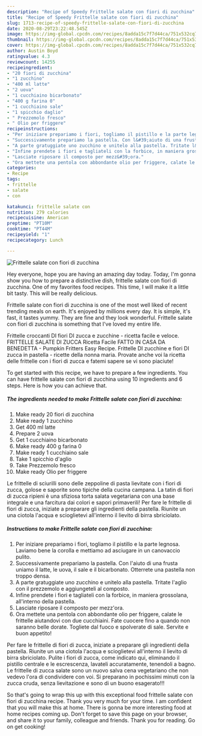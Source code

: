 ```yaml
---
description: "Recipe of Speedy Frittelle salate con fiori di zucchina"
title: "Recipe of Speedy Frittelle salate con fiori di zucchina"
slug: 1713-recipe-of-speedy-frittelle-salate-con-fiori-di-zucchina
date: 2020-08-29T23:22:48.545Z
image: https://img-global.cpcdn.com/recipes/8adda15c7f7d44ca/751x532cq70/frittelle-salate-con-fiori-di-zucchina-recipe-main-photo.jpg
thumbnail: https://img-global.cpcdn.com/recipes/8adda15c7f7d44ca/751x532cq70/frittelle-salate-con-fiori-di-zucchina-recipe-main-photo.jpg
cover: https://img-global.cpcdn.com/recipes/8adda15c7f7d44ca/751x532cq70/frittelle-salate-con-fiori-di-zucchina-recipe-main-photo.jpg
author: Austin Boyd
ratingvalue: 4.3
reviewcount: 14255
recipeingredient:
- "20 fiori di zucchina"
- "1 zucchino"
- "400 ml latte"
- "2 uova"
- "1 cucchiaino bicarbonato"
- "400 g farina 0"
- "1 cucchiaino sale"
- "1 spicchio daglio"
- " Prezzemolo fresco"
- " Olio per friggere"
recipeinstructions:
- "Per iniziare prepariamo i fiori, togliamo il pistillo e la parte legnosa. Laviamo bene la corolla e mettiamo ad asciugare in un canovaccio pulito."
- "Successivamente prepariamo la pastella. Con l&#39;aiuto di una frusta uniamo il latte, le uova, il sale e il bicarbonato. Otterrete una pastella non troppo densa."
- "A parte gratuggiate uno zucchino e unitelo alla pastella. Tritate l&#39;aglio con il prezzemolo e aggiungeteli al composto."
- "Infine prendete i fiori e tagliateli con la forbice, in maniera grossolana, all&#39;interno della pastella."
- "Lasciate riposare il composto per mezz&#39;ora."
- "Ora mettete una pentola con abbondante olio per friggere, calate le frittelle aiutandovi con due cucchiaini. Fate cuocere fino a quando non saranno belle dorate. Togliete dal fuoco e spolverate di sale. Servite e buon appetito!"
categories:
- Recipe
tags:
- frittelle
- salate
- con

katakunci: frittelle salate con 
nutrition: 279 calories
recipecuisine: American
preptime: "PT10M"
cooktime: "PT44M"
recipeyield: "1"
recipecategory: Lunch

---
```



![Frittelle salate con fiori di zucchina](https://img-global.cpcdn.com/recipes/8adda15c7f7d44ca/751x532cq70/frittelle-salate-con-fiori-di-zucchina-recipe-main-photo.jpg)

Hey everyone, hope you are having an amazing day today. Today, I'm gonna show you how to prepare a distinctive dish, frittelle salate con fiori di zucchina. One of my favorites food recipes. This time, I will make it a little bit tasty. This will be really delicious.

Frittelle salate con fiori di zucchina is one of the most well liked of recent trending meals on earth. It's enjoyed by millions every day. It is simple, it's fast, it tastes yummy. They are fine and they look wonderful. Frittelle salate con fiori di zucchina is something that I've loved my entire life.

Frittelle croccanti DI fiori DI zucca e zucchine - ricetta facile e veloce. FRITTELLE SALATE DI ZUCCA Ricetta Facile FATTO IN CASA DA BENEDETTA - Pumpkin Fritters Easy Recipe. Frittelle DI zucchine e fiori DI zucca in pastella - ricette della nonna maria. Provate anche voi la ricetta delle frittelle con i fiori di zucca e fatemi sapere se vi sono piaciute!


To get started with this recipe, we have to prepare a few ingredients. You can have frittelle salate con fiori di zucchina using 10 ingredients and 6 steps. Here is how you can achieve that.

<!--inarticleads1-->

##### The ingredients needed to make Frittelle salate con fiori di zucchina:

1. Make ready 20 fiori di zucchina
1. Make ready 1 zucchino
1. Get 400 ml latte
1. Prepare 2 uova
1. Get 1 cucchiaino bicarbonato
1. Make ready 400 g farina 0
1. Make ready 1 cucchiaino sale
1. Take 1 spicchio d&#39;aglio
1. Take  Prezzemolo fresco
1. Make ready  Olio per friggere


Le frittelle di sciurilli sono delle zeppoline di pasta lievitate con i fiori di zucca, golose e saporite sono tipiche della cucina campana. La tatin di fiori di zucca ripieni è una sfiziosa torta salata vegetariana con una base integrale e una farcitura dai colori e sapori primaverili! Per fare le frittelle di fiori di zucca, iniziate a preparare gli ingredienti della pastella. Riunite un una ciotola l&#39;acqua e scioglietevi all&#39;interno il lievito di birra sbriciolato. 

<!--inarticleads2-->

##### Instructions to make Frittelle salate con fiori di zucchina:

1. Per iniziare prepariamo i fiori, togliamo il pistillo e la parte legnosa. Laviamo bene la corolla e mettiamo ad asciugare in un canovaccio pulito.
1. Successivamente prepariamo la pastella. Con l&#39;aiuto di una frusta uniamo il latte, le uova, il sale e il bicarbonato. Otterrete una pastella non troppo densa.
1. A parte gratuggiate uno zucchino e unitelo alla pastella. Tritate l&#39;aglio con il prezzemolo e aggiungeteli al composto.
1. Infine prendete i fiori e tagliateli con la forbice, in maniera grossolana, all&#39;interno della pastella.
1. Lasciate riposare il composto per mezz&#39;ora.
1. Ora mettete una pentola con abbondante olio per friggere, calate le frittelle aiutandovi con due cucchiaini. Fate cuocere fino a quando non saranno belle dorate. Togliete dal fuoco e spolverate di sale. Servite e buon appetito!


Per fare le frittelle di fiori di zucca, iniziate a preparare gli ingredienti della pastella. Riunite un una ciotola l&#39;acqua e scioglietevi all&#39;interno il lievito di birra sbriciolato. Pulite i fiori di zucca, come indicato qui, eliminando il pistillo centrale e le escrescenza, lavateli accuratamente, tenendoli a bagno. Le frittelle di zucca salate sono un nuovo salva cena vegetariano che non vedevo l&#39;ora di condividere con voi. Si preparano in pochissimi minuti con la zucca cruda, senza lievitazione e sono di un buono esagerato!!! 

So that's going to wrap this up with this exceptional food frittelle salate con fiori di zucchina recipe. Thank you very much for your time. I am confident that you will make this at home. There is gonna be more interesting food at home recipes coming up. Don't forget to save this page on your browser, and share it to your family, colleague and friends. Thank you for reading. Go on get cooking!
